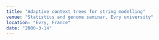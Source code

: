 ```yaml
---
title: "Adaptive context trees for string modelling"
venue: "Statistics and genome seminar, Evry university"
location: "Evry, France"
date: "2000-3-14"
---
```

